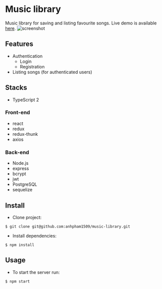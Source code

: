 # Music library
Music library for saving and listing favourite songs. Live demo is available [here](https://music-library-demo.herokuapp.com/).
![screenshot](https://i.imgur.com/Z6thZqf.jpg)


## Features
- Authentication
    - Login
    - Registration
- Listing songs (for authenticated users)

## Stacks
- TypeScript 2

### Front-end
- react
- redux
- redux-thunk
- axios

### Back-end
- Node.js
- express
- bcrypt
- jwt
- PostgreSQL
- sequelize

## Install
- Clone project:

`$ git clone git@github.com:anhpham1509/music-library.git`

- Install dependencies:

`$ npm install`

## Usage

- To start the server run:

`$ npm start`
